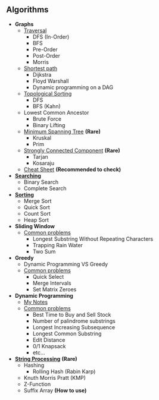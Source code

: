 ## Algorithms

+ **Graphs**
  + [Traversal](https://github.com/Abdelrhman-Samir-99/Preparation-Library/blob/main/Problem%20Solving/Algorithms/Graph/Traversal/README.md)
    + DFS (In-Order)
    + BFS
    + Pre-Order
    + Post-Order
    + Morris
  + [Shortest path](https://github.com/Abdelrhman-Samir-99/Preparation-Library/blob/main/Problem%20Solving/Algorithms/Graph/Shortest%20Path/README.md)
    + Dijkstra
    + Floyd Warshall
    + Dynamic programming on a DAG
  + [Topological Sorting](https://github.com/Abdelrhman-Samir-99/Preparation-Library/blob/main/Problem%20Solving/Algorithms/Graph/Topological%20Sorting/README.md)
    + DFS
    + BFS (Kahn)
  + Lowest Common Ancestor
    + Brute Force
    + Binary Lifting
  + [Minimum Spanning Tree](https://github.com/Abdelrhman-Samir-99/Preparation-Library/blob/main/Problem%20Solving/Algorithms/Graph/Minimum%20Spanning%20Tree/README.md) **(Rare)**
    + Kruskal
    + Prim
  + [Strongly Connected Component](https://github.com/Abdelrhman-Samir-99/Preparation-Library/blob/main/Problem%20Solving/Algorithms/Graph/Strongly%20Connected%20Component/README.md) **(Rare)**
    + Tarjan
    + Kosaraju
  + [Cheat Sheet](https://github.com/Abdelrhman-Samir-99/Preparation-Library/blob/main/Problem%20Solving/Algorithms/Graph/Cheat%20Sheet/README.md) **(Recommended to check)**
+ [**Searching**](https://github.com/Abdelrhman-Samir-99/Preparation-Library/blob/main/Problem%20Solving/Algorithms/Searching/README.md)
  + Binary Search
  + Complete Search
+ [**Sorting**](https://github.com/Abdelrhman-Samir-99/Preparation-Library/blob/main/Problem%20Solving/Algorithms/Sorting/README.md)
  + Merge Sort
  + Quick Sort
  + Count Sort
  + Heap Sort
+ **Sliding Window**
  + [Common problems]()
    + Longest Substring Without Repeating Characters
    + Trapping Rain Water
    + Two Sum
+ **Greedy**
  + Dynamic Programming VS Greedy  
  + [Common problems]()
    + Quick Select
    + Merge Intervals
    + Set Matrix Zeroes
+ **Dynamic Programming**
  + [My Notes](https://github.com/Abdelrhman-Samir-99/Preparation-Library/blob/main/Problem%20Solving/Algorithms/Dynamic%20Programming/README.md)
  + [Common problems]()
    + Best Time to Buy and Sell Stock
    + Number of palindrome substrings
    + Longest Increasing Subsequence
    + Longest Common Substring
    + Edit Distance
    + 0/1 Knapsack
    + etc...
+ [**String Processing**](https://github.com/Abdelrhman-Samir-99/Preparation-Library/blob/main/Problem%20Solving/Algorithms/String%20Processing/README.md) **(Rare)**
  + Hashing
    + Rolling Hash (Rabin Karp)
  + Knuth Morris Pratt (KMP)
  + Z-Function
  + Suffix Array **(How to use)**
